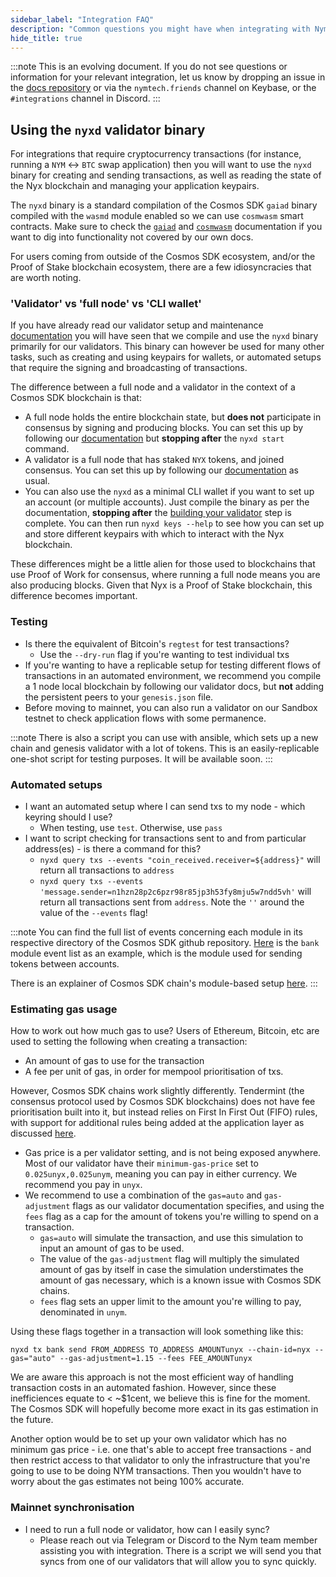 ```yaml
---
sidebar_label: "Integration FAQ"
description: "Common questions you might have when integrating with Nym"
hide_title: true
---
```


:::note
This is an evolving document. If you do not see questions or information for your relevant integration, let us know by dropping an issue in the [docs repository](https://github.com/nymtech/docs/issues) or via the `nymtech.friends` channel on Keybase, or the `#integrations` channel in Discord. 
:::

## Using the `nyxd` validator binary
For integrations that require cryptocurrency transactions (for instance, running a `NYM` <-> `BTC` swap application) then you will want to use the `nyxd` binary for creating and sending transactions, as well as reading the state of the Nyx blockchain and managing your application keypairs. 

The `nyxd` binary is a standard compilation of the Cosmos SDK `gaiad` binary compiled with the `wasmd` module enabled so we can use `cosmwasm` smart contracts. Make sure to check the [`gaiad`](https://hub.cosmos.network/main/hub-overview/overview.html) and [`cosmwasm`](https://docs.cosmwasm.com/docs/1.0/) documentation if you want to dig into functionality not covered by our own docs.  

For users coming from outside of the Cosmos SDK ecosystem, and/or the Proof of Stake blockchain ecosystem, there are a few idiosyncracies that are worth noting. 


### 'Validator' vs 'full node' vs 'CLI wallet'
If you have already read our validator setup and maintenance [documentation](/docs/next/run-nym-nodes/nodes/validators) you will have seen that we compile and use the `nyxd` binary primarily for our validators. This binary can however be used for many other tasks, such as creating and using keypairs for wallets, or automated setups that require the signing and broadcasting of transactions. 

The difference between a full node and a validator in the context of a Cosmos SDK blockchain is that: 
* A full node holds the entire blockchain state, but **does not** participate in consensus by signing and producing blocks. You can set this up by following our [documentation](https://nymtech.net/docs/stable/run-nym-nodes/nodes/validators/) but **stopping after** the `nyxd start` command. 
* A validator is a full node that has staked `NYX` tokens, and joined consensus. You can set this up by following our [documentation](https://nymtech.net/docs/stable/run-nym-nodes/nodes/validators/) as usual. 
* You can also use the `nyxd` as a minimal CLI wallet if you want to set up an account (or multiple accounts). Just compile the binary as per the documentation, **stopping after** the [building your validator](http://localhost:3000/docs/next/run-nym-nodes/nodes/validators#building-your-validator) step is complete. You can then run `nyxd keys --help` to see how you can set up and store different keypairs with which to interact with the Nyx blockchain. 

These differences might be a little alien for those used to blockchains that use Proof of Work for consensus, where running a full node means you are also producing blocks. Given that Nyx is a Proof of Stake blockchain, this difference becomes important. 

### Testing
* Is there the equivalent of Bitcoin's `regtest` for test transactions?
    * Use the `--dry-run` flag if you're wanting to test individual txs 
* If you're wanting to have a replicable setup for testing different flows of transactions in an automated environment, we recommend you compile a 1 node local blockchain by following our validator docs, but **not** adding the persistent peers to your `genesis.json` file. 
* Before moving to mainnet, you can also run a validator on our Sandbox testnet to check application flows with some permanence.

:::note
There is also a script you can use with ansible, which sets up a new chain and genesis validator with a lot of tokens. This is an easily-replicable one-shot script for testing purposes. It will be available soon. 
:::

### Automated setups 
* I want an automated setup where I can send txs to my node - which keyring should I use? 
    * When testing, use `test`. Otherwise, use `pass`  
* I want to script checking for transactions sent to and from particular address(es) - is there a command for this?
    * `nyxd query txs --events "coin_received.receiver=${address}"` will return all transactions to `address`
    * `nyxd query txs --events 'message.sender=n1hzn28p2c6pzr98r85jp3h53fy8mju5w7ndd5vh'` will return all transactions sent from `address`. Note the `''` around the value of the `--events` flag!

:::note
You can find the full list of events concerning each module in its respective directory of the Cosmos SDK github repository. [Here](https://github.com/cosmos/cosmos-sdk/blob/6f070623741fe0d6851d79ada41e6e2b1c67e236/x/bank/spec/04_events.md) is the `bank` module event list as an example, which is the module used for sending tokens between accounts.

There is an explainer of Cosmos SDK chain's module-based setup [here](https://docs.cosmos.network/main/basics/app-anatomy.html#modules). 
:::

### Estimating gas usage 
How to work out how much gas to use? Users of Ethereum, Bitcoin, etc are used to setting the following when creating a transaction: 
* An amount of gas to use for the transaction
* A fee per unit of gas, in order for mempool prioritisation of txs. 

However, Cosmos SDK chains work slightly differently. Tendermint (the consensus protocol used by Cosmos SDK blockchains) does not have fee prioritisation built into it, but instead relies on First In First Out (FIFO) rules, with support for additional rules being added at the application layer as discussed [here](https://medium.com/tendermint/tendermint-v0-35-introduces-prioritized-mempool-a-makeover-to-the-peer-to-peer-network-more-61eea6ec572d). 
* Gas price is a per validator setting, and is not being exposed anywhere. Most of our validator have their `minimum-gas-price` set to `0.025unyx,0.025unym`, meaning you can pay in either currency. We recommend you pay in `unyx`.  
* We recommend to use a combination of the `gas=auto` and `gas-adjustment` flags as our validator documentation specifies, and using the `fees` flag as a cap for the amount of tokens you're willing to spend on a transaction. 
    * `gas=auto` will simulate the transaction, and use this simulation to input an amount of gas to be used. 
    * The value of the `gas-adjustment` flag will multiply the simulated amount of gas by itself in case the simulation understimates the amount of gas necessary, which is a known issue with Cosmos SDK chains. 
    * `fees` flag sets an upper limit to the amount you're willing to pay, denominated in `unym`.
    
Using these flags together in a transaction will look something like this:

```
nyxd tx bank send FROM_ADDRESS TO_ADDRESS AMOUNTunyx --chain-id=nyx --gas="auto" --gas-adjustment=1.15 --fees FEE_AMOUNTunyx
```

We are aware this approach is not the most efficient way of handling transaction costs in an automated fashion. However, since these inefficiences equate to < ~$1cent, we believe this is fine for the moment. The Cosmos SDK will hopefully become more exact in its gas estimation in the future. 

Another option would be to set up your own validator which has no minimum gas price - i.e. one that's able to accept free transactions - and then restrict access to that validator to only the infrastructure that you're going to use to be doing NYM transactions. Then you wouldn't have to worry about the gas estimates not being 100% accurate. 

### Mainnet synchronisation
* I need to run a full node or validator, how can I easily sync? 
    * Please reach out via Telegram or Discord to the Nym team member assisting you with integration. There is a script we will send you that syncs from one of our validators that will allow you to sync quickly. 
